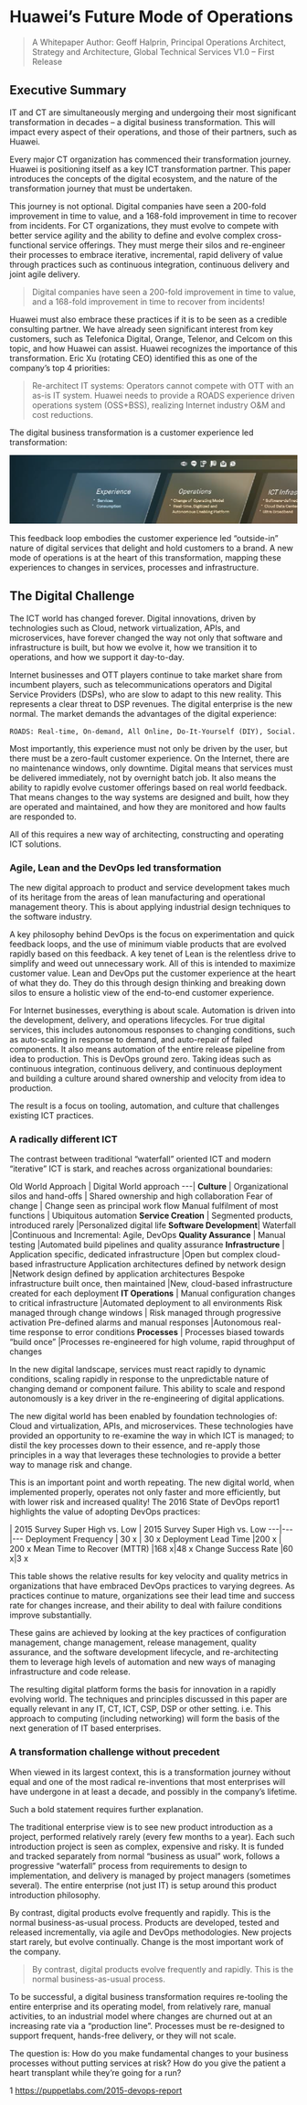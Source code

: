 # Huawei’s Future Mode of Operations
> A Whitepaper
Author: Geoff Halprin, Principal Operations Architect, Strategy and Architecture, Global Technical Services
V1.0 – First Release

## Executive Summary

IT and CT are simultaneously merging and undergoing their most significant transformation in decades – a digital business transformation. This will impact every aspect of their operations, and those of their partners, such as Huawei.  

Every major CT organization has commenced their transformation journey. Huawei is positioning itself as a key ICT transformation partner. This paper introduces the concepts of the digital ecosystem, and the nature of the transformation journey that must be undertaken.  

This journey is not optional. Digital companies have seen a 200-fold improvement in time to value, and a 168-fold improvement in time to recover from incidents. For CT organizations, they must evolve to compete with better service agility and the ability to define and evolve complex cross-functional service offerings. They must merge their silos and re-engineer their processes to embrace iterative, incremental, rapid delivery of value through practices such as continuous integration, continuous delivery and joint agile delivery.

> Digital companies have seen a 200-fold improvement in time to value, and a 168-fold improvement in time to recover from incidents!

Huawei must also embrace these practices if it is to be seen as a credible consulting partner. We have already seen significant interest from key customers, such as Telefonica Digital, Orange, Telenor, and Celcom on this topic, and how Huawei can assist.
Huawei recognizes the importance of this transformation. Eric Xu (rotating CEO) identified this as one of the company’s top 4 priorities:

> Re-architect IT systems: Operators cannot compete with OTT with an as-is IT system. Huawei needs to provide a ROADS experience driven operations system (OSS+BSS), realizing Internet industry O&M and cost reductions.

The digital business transformation is a customer experience led transformation:

![Digital Business Transformation](images/publish/DBT.png)

This feedback loop embodies the customer experience led “outside-in” nature of digital services that delight and hold customers to a brand. A new mode of operations is at the heart of this transformation, mapping these experiences to changes in services, processes and infrastructure.

## The Digital Challenge

The ICT world has changed forever. Digital innovations, driven by technologies such as Cloud, network virtualization, APIs, and microservices, have forever changed the way not only that software and infrastructure is built, but how we evolve it, how we transition it to operations, and how we support it day-to-day.

Internet businesses and OTT players continue to take market share from incumbent players, such as telecommunications operators and Digital Service Providers (DSPs), who are slow to adapt to this new reality. This represents a clear threat to DSP revenues.
The digital enterprise is the new normal. The market demands the advantages of the digital experience:

    ROADS: Real-time, On-demand, All Online, Do-It-Yourself (DIY), Social.

Most importantly, this experience must not only be driven by the user, but there must be a zero-fault customer experience. On the Internet, there are no maintenance windows, only downtime. Digital means that services must be delivered immediately, not by overnight batch job. It also means the ability to rapidly evolve customer offerings based on real world feedback. That means changes to the way systems are designed and built, how they are operated and maintained, and how they are monitored and how faults are responded to.

All of this requires a new way of architecting, constructing and operating ICT solutions.

### Agile, Lean and the DevOps led transformation

The new digital approach to product and service development takes much of its heritage from the areas of lean manufacturing and operational management theory. This is about applying industrial design techniques to the software industry.

A key philosophy behind DevOps is the focus on experimentation and quick feedback loops, and the use of minimum viable products that are evolved rapidly based on this feedback. A key tenet of Lean is the relentless drive to simplify and weed out unnecessary work. All of this is intended to maximize customer value. Lean and DevOps put the customer experience at the heart of what they do. They do this through design thinking and breaking down silos to ensure a holistic view of the end-to-end customer experience.

For Internet businesses, everything is about scale. Automation is driven into the development, delivery, and operations lifecycles. For true digital services, this includes autonomous responses to changing conditions, such as auto-scaling in response to demand, and auto-repair of failed components. It also means automation of the entire release pipeline from idea to production. This is DevOps ground zero. Taking ideas such as continuous integration, continuous delivery, and continuous deployment and building a culture around shared ownership and velocity from idea to production.

The result is a focus on tooling, automation, and culture that challenges existing ICT practices.

### A radically different ICT  

The contrast between traditional “waterfall” oriented ICT and modern “iterative” ICT is stark, and reaches across organizational boundaries:

Old World Approach | Digital World approach
---|
**Culture** |
Organizational silos and hand-offs | Shared ownership and high collaboration
Fear of change | Change seen as principal work flow
Manual fulfilment of most functions |   Ubiquitous automation
**Service Creation** |
Segmented products, introduced rarely |Personalized digital life
**Software Development**|
Waterfall |Continuous and Incremental: Agile, DevOps
**Quality Assurance** |
Manual testing |Automated build pipelines and quality assurance
**Infrastructure** |
Application specific, dedicated infrastructure |Open but complex cloud-based infrastructure
Application architectures defined by network design |Network design defined by application architectures
Bespoke infrastructure built once, then maintained |New, cloud-based infrastructure created for each deployment
**IT Operations** |
Manual configuration changes to critical infrastructure |Automated deployment to all environments
Risk managed through change windows | Risk managed through progressive activation
Pre-defined alarms and manual responses |Autonomous real-time response to error conditions **Processes** |
Processes biased towards “build once” |Processes re-engineered for high volume, rapid throughput of changes

In the new digital landscape, services must react rapidly to dynamic conditions, scaling rapidly in response to the unpredictable nature of changing demand or component failure. This ability to scale and respond autonomously is a key driver in the re-engineering of digital applications.

The new digital world has been enabled by foundation technologies of: Cloud and virtualization, APIs, and microservices. These technologies have provided an opportunity to re-examine the way in which ICT is managed; to distil the key processes down to their essence, and re-apply those principles in a way that leverages these technologies to provide a better way to manage risk and change.

This is an important point and worth repeating. The new digital world, when implemented properly, operates not only faster and more efficiently, but with lower risk and increased quality! The 2016 State of DevOps report1 highlights the value of adopting DevOps practices:

 | 2015 Survey Super High vs. Low | 2015 Survey Super High vs. Low
 ---|---|---
 Deployment Frequency | 30 x | 30 x
 Deployment Lead Time |200 x | 200 x
Mean Time to Recover (MTTR) |168 x|48 x
Change Success Rate |60 x|3 x

This table shows the relative results for key velocity and quality metrics in organizations that have embraced DevOps practices to varying degrees. As practices continue to mature, organizations see their lead time and success rate for changes increase, and their ability to deal with failure conditions improve substantially.

These gains are achieved by looking at the key practices of configuration management, change management, release management, quality assurance, and the software development lifecycle, and re-architecting them to leverage high levels of automation and new ways of managing infrastructure and code release.

The resulting digital platform forms the basis for innovation in a rapidly evolving world. The techniques and principles discussed in this paper are equally relevant in any IT, CT, ICT, CSP, DSP or other setting. i.e. This approach to computing (including networking) will form the basis of the next generation of IT based enterprises.

### A transformation challenge without precedent
When viewed in its largest context, this is a transformation journey without equal and one of the most radical re-inventions that most enterprises will have undergone in at least a decade, and possibly in the company’s lifetime.

Such a bold statement requires further explanation.

The traditional enterprise view is to see new product introduction as a project, performed relatively rarely (every few months to a year). Each such introduction project is seen as complex, expensive and risky. It is funded and tracked separately from normal “business as usual” work, follows a progressive “waterfall” process from requirements to design to implementation, and delivery is managed by project managers (sometimes several). The entire enterprise (not just IT) is setup around this product introduction philosophy.

By contrast, digital products evolve frequently and rapidly. This is the normal business-as-usual process. Products are developed, tested and released incrementally, via agile and DevOps methodologies. New projects start rarely, but evolve continually. Change is the most important work of the company.

> By contrast, digital products evolve frequently and rapidly. This is the normal business-as-usual process.

To be successful, a digital business transformation requires re-tooling the entire enterprise and its operating model, from relatively rare, manual activities, to an industrial model where changes are churned out at an increasing rate via a “production line”. Processes must be re-designed to support frequent, hands-free delivery, or they will not scale.

The question is: How do you make fundamental changes to your business processes without putting services at risk? How do you give the patient a heart transplant while they’re going for a run?

1 https://puppetlabs.com/2015-devops-report
